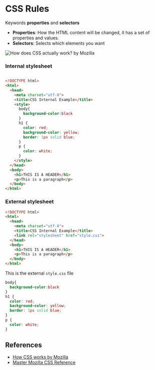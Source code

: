 # CSS Rules

Keywords __properties__ and __selectors__

* __Properties__: How the HTML content will be changed, it has a set of properties and values.  
* __Selectors__: Selects which elements you want 


<img src="https://mdn.mozillademos.org/files/11781/rendering.svg" alt="How does CSS actually work? by Mozilla"/>

### Internal stylesheet

```html

<!DOCTYPE html>
<html>
  <head>
    <meta charset="utf-8">
    <title>CSS Internal Example</title>
    <style>
      body{
        background-color:black
      }
      h1 {
        color: red;
        background-color: yellow;
        border: 1px solid blue;
      }
      p {
        color: white;
      }
    </style>
  </head>
  <body>
    <h1>THIS IS A HEADER</h1>
    <p>This is a paragraph</p>
  </body>
</html>
```

### External stylesheet

```html
<!DOCTYPE html>
<html>
  <head>
    <meta charset="utf-8">
    <title>CSS Internal Example</title>
    <link rel="stylesheet" href="style.css">
  </head>
  <body>
    <h1>THIS IS A HEADER</h1>
    <p>This is a paragraph</p>
  </body>
</html>
```
This is the external `style.css` file
```css
body{
  background-color:black
}
h1 {
  color: red;
  background-color: yellow;
  border: 1px solid blue;
}
p {
  color: white;
}
```


## References
* [How CSS works by Mozilla](https://developer.mozilla.org/en-US/docs/Learn/CSS/Introduction_to_CSS/How_CSS_works)
* [Master Mozilla CSS Reference](https://developer.mozilla.org/en-US/docs/Web/CSS/Reference)
